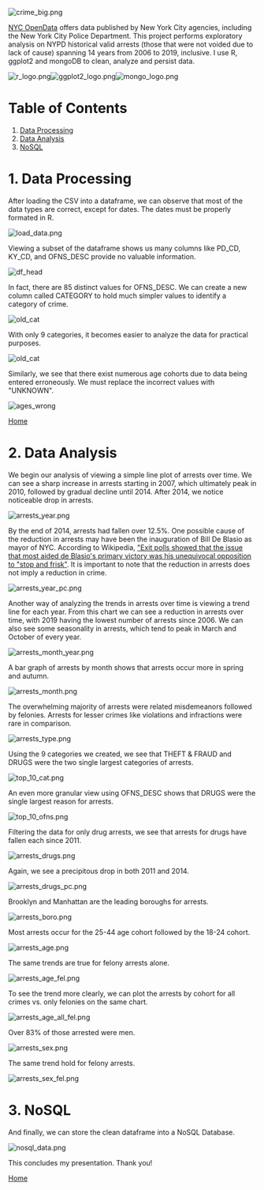 ![crime_big.png](img/crime_big.png)

[NYC OpenData](https://data.cityofnewyork.us/Public-Safety/NYPD-Arrests-Data-Historic-/8h9b-rp9u) offers data published by New York City agencies, including the New York City Police Department. This project performs exploratory analysis on NYPD historical valid arrests (those that were not voided due to lack of cause) spanning 14 years from 2006 to 2019, inclusive. I use R, ggplot2 and mongoDB to clean, analyze and persist data.  

![r_logo.png](img/r_logo.png)![ggplot2_logo.png](img/ggplot2_logo.png)![mongo_logo.png](img/mongo_logo.png)

# Table of Contents

1. [Data Processing](https://github.com/AmitSamra/NYC_Crime#1-data-processing)
2. [Data Analysis](https://github.com/AmitSamra/NYC_Crime#2-data-analysis)
3. [NoSQL](https://github.com/AmitSamra/NYC_Crime#3-nosql)

# 1. Data Processing

After loading the CSV into a dataframe, we can observe that most of the data types are correct, except for dates. The dates must be properly formated in R. 

![load_data.png](img/load_data.png)

Viewing a subset of the dataframe shows us many columns like PD_CD, KY_CD, and OFNS_DESC provide no valuable information. 

![df_head](img/df_head.png)

In fact, there are 85 distinct values for OFNS_DESC. We can create a new column called CATEGORY to hold much simpler values to identify a category of crime.

![old_cat](img/old_cat.png)

With only 9 categories, it becomes easier to analyze the data for practical purposes.

![old_cat](img/new_cat.png)

Similarly, we see that there exist numerous age cohorts due to data being entered erroneously. We must replace the incorrect values with "UNKNOWN".

![ages_wrong](img/ages_wrong.png)

[Home](https://github.com/AmitSamra/NYC_Crime#)

# 2. Data Analysis

We begin our analysis of viewing a simple line plot of arrests over time. We can see a sharp increase in arrests starting in 2007, which ultimately peak in 2010, followed by gradual decline until 2014. After 2014, we notice noticeable drop in arrests.

![arrests_year.png](img/arrests_year.png)

By the end of 2014, arrests had fallen over 12.5%. One possible cause of the reduction in arrests may have been the inauguration of Bill De Blasio as mayor of NYC. According to Wikipedia, ["Exit polls showed that the issue that most aided de Blasio's primary victory was his unequivocal opposition to "stop and frisk"](https://en.wikipedia.org/wiki/Bill_de_Blasio#2013_election). It is important to note that the reduction in arrests does not imply a reduction in crime. 

![arrests_year_pc.png](img/arrests_year_pc.png)

Another way of analyzing the trends in arrests over time is viewing a trend line for each year. From this chart we can see a reduction in arrests over time, with 2019 having the lowest number of arrests since 2006. We can also see some seasonality in arrests, which tend to peak in March and October of every year. 

![arrests_month_year.png](img/arrests_month_year.png)

A bar graph of arrests by month shows that arrests occur more in spring and autumn. 

![arrests_month.png](img/arrests_month.png)

The overwhelming majority of arrests were related misdemeanors followed by felonies. Arrests for lesser crimes like violations and infractions were rare in comparison. 

![arrests_type.png](img/arrests_type.png)

Using the 9 categories we created, we see that THEFT & FRAUD and DRUGS were the two single largest categories of arrests. 

![top_10_cat.png](img/top_10_cat.png)

An even more granular view using OFNS_DESC shows that DRUGS were the single largest reason for arrests. 

![top_10_ofns.png](img/top_10_ofns.png)

Filtering the data for only drug arrests, we see that arrests for drugs have fallen each since 2011. 

![arrests_drugs.png](img/arrests_drugs.png)

Again, we see a precipitous drop in both 2011 and 2014. 

![arrests_drugs_pc.png](img/arrests_drugs_pc.png)

Brooklyn and Manhattan are the leading boroughs for arrests. 

![arrests_boro.png](img/arrests_boro.png)

Most arrests occur for the 25-44 age cohort followed by the 18-24 cohort. 

![arrests_age.png](img/arrests_age.png)

The same trends are true for felony arrests alone. 

![arrests_age_fel.png](img/arrests_age_fel.png)

To see the trend more clearly, we can plot the arrests by cohort for all crimes vs. only felonies on the same chart. 

![arrests_age_all_fel.png](img/arrests_age_all_fel.png)

Over 83% of those arrested were men. 

![arrests_sex.png](img/arrests_sex.png)

The same trend hold for felony arrests. 

![arrests_sex_fel.png](img/arrests_sex_fel.png)

# 3. NoSQL

And finally, we can store the clean dataframe into a NoSQL Database. 

![nosql_data.png](img/nosql_data.png)

This concludes my presentation. Thank you! 

[Home](https://github.com/AmitSamra/NYC_Crime#)
